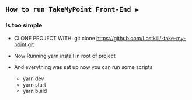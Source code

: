 ## `How to run TakeMyPoint Front-End ▶️`
  ### Is too simple
  - CLONE PROJECT WITH: git clone https://github.com/Lostkill/-take-my-point.git

  - Now Running yarn install in root of project
  - And everything was set up now you can run some scripts
    - yarn dev
    - yarn start
    - yarn build 

